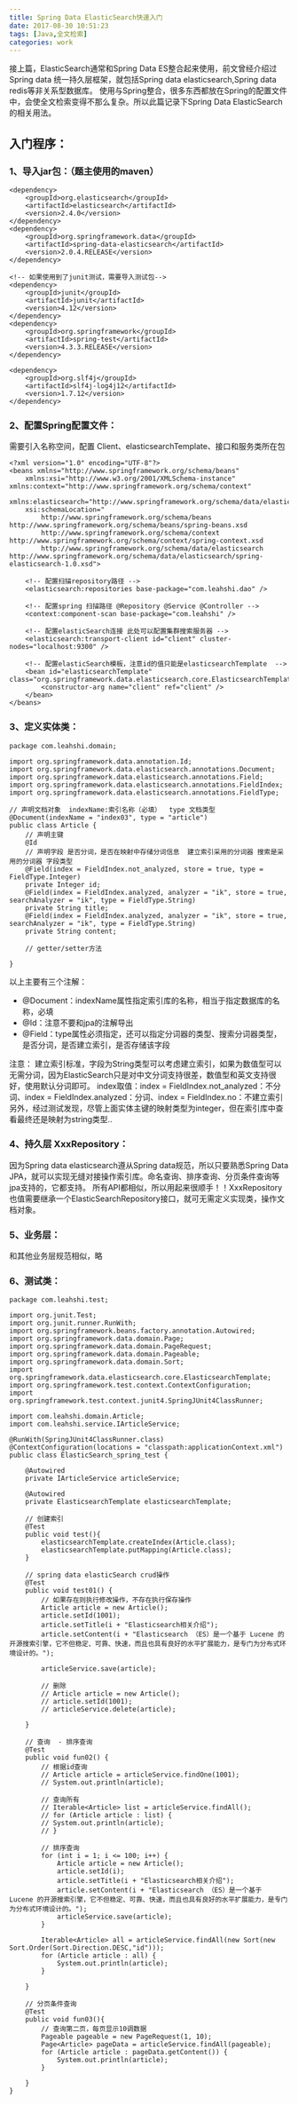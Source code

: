 ```yaml
---
title: Spring Data ElasticSearch快速入门
date: 2017-08-30 10:51:23
tags: [Java,全文检索]
categories: work
---
```


接上篇，ElasticSearch通常和Spring Data ES整合起来使用，前文曾经介绍过Spring data 统一持久层框架，就包括Spring data elasticsearch,Spring data redis等非关系型数据库。
使用与Spring整合，很多东西都放在Spring的配置文件中，会使全文检索变得不那么复杂。所以此篇记录下Spring Data ElasticSearch 的相关用法。
 
<!-- more-->
  
## 入门程序：
### 1、导入jar包：（题主使用的maven）
```
<dependency>
	<groupId>org.elasticsearch</groupId>
	<artifactId>elasticsearch</artifactId>
	<version>2.4.0</version>
</dependency>
<dependency>
	<groupId>org.springframework.data</groupId>
	<artifactId>spring-data-elasticsearch</artifactId>
	<version>2.0.4.RELEASE</version>
</dependency>

<!-- 如果使用到了junit测试，需要导入测试包-->
<dependency>
	<groupId>junit</groupId>
	<artifactId>junit</artifactId>
	<version>4.12</version>
</dependency>
<dependency>
	<groupId>org.springframework</groupId>
	<artifactId>spring-test</artifactId>
	<version>4.3.3.RELEASE</version>
</dependency>

<dependency>
	<groupId>org.slf4j</groupId>
	<artifactId>slf4j-log4j12</artifactId>
	<version>1.7.12</version>
</dependency>
```

### 2、配置Spring配置文件：
需要引入名称空间，配置 Client、elasticsearchTemplate、接口和服务类所在包
```
<?xml version="1.0" encoding="UTF-8"?>
<beans xmlns="http://www.springframework.org/schema/beans"
	xmlns:xsi="http://www.w3.org/2001/XMLSchema-instance" xmlns:context="http://www.springframework.org/schema/context"
	xmlns:elasticsearch="http://www.springframework.org/schema/data/elasticsearch"
	xsi:schemaLocation="
		http://www.springframework.org/schema/beans http://www.springframework.org/schema/beans/spring-beans.xsd
		http://www.springframework.org/schema/context http://www.springframework.org/schema/context/spring-context.xsd
		http://www.springframework.org/schema/data/elasticsearch http://www.springframework.org/schema/data/elasticsearch/spring-elasticsearch-1.0.xsd">

	<!-- 配置扫描repository路径 -->
	<elasticsearch:repositories base-package="com.leahshi.dao" />

	<!-- 配置spring 扫描路径 @Repository @Service @Controller -->
	<context:component-scan base-package="com.leahshi" />

	<!-- 配置elasticSearch连接 此处可以配置集群搜索服务器 -->
	<elasticsearch:transport-client id="client" cluster-nodes="localhost:9300" />
	
	<!-- 配置elasticSearch模板，注意id的值只能是elasticsearchTemplate  -->
	<bean id="elasticsearchTemplate" class="org.springframework.data.elasticsearch.core.ElasticsearchTemplate"> 
		<constructor-arg name="client" ref="client" />
	</bean> 
</beans>
```

### 3、定义实体类：
```
package com.leahshi.domain;

import org.springframework.data.annotation.Id;
import org.springframework.data.elasticsearch.annotations.Document;
import org.springframework.data.elasticsearch.annotations.Field;
import org.springframework.data.elasticsearch.annotations.FieldIndex;
import org.springframework.data.elasticsearch.annotations.FieldType;

// 声明文档对象  indexName:索引名称（必填）  type 文档类型  
@Document(indexName = "index03", type = "article")
public class Article {
	// 声明主键
	@Id
	// 声明字段 是否分词，是否在映射中存储分词信息  建立索引采用的分词器 搜索是采用的分词器 字段类型
	@Field(index = FieldIndex.not_analyzed, store = true, type = FieldType.Integer)
	private Integer id;
	@Field(index = FieldIndex.analyzed, analyzer = "ik", store = true, searchAnalyzer = "ik", type = FieldType.String)
	private String title;
	@Field(index = FieldIndex.analyzed, analyzer = "ik", store = true, searchAnalyzer = "ik", type = FieldType.String)
	private String content;
	
	// getter/setter方法

}

```
以上主要有三个注解：
- @Document：indexName属性指定索引库的名称，相当于指定数据库的名称，必填
- @Id：注意不要和jpa的注解导出 
- @Field：type属性必须指定，还可以指定分词器的类型、搜索分词器类型，是否分词，是否建立索引，是否存储该字段

注意：
建立索引标准，字段为String类型可以考虑建立索引，如果为数值型可以无需分词，因为ElasticSearch只是对中文分词支持很差，数值型和英文支持很好，使用默认分词即可。
index取值：index = FieldIndex.not_analyzed：不分词、index = FieldIndex.analyzed：分词、index = FieldIndex.no：不建立索引
另外，经过测试发现，尽管上面实体主键的映射类型为integer，但在索引库中查看最终还是映射为string类型..

### 4、持久层 XxxRepository：
因为Spring data elasticsearch遵从Spring data规范，所以只要熟悉Spring Data JPA，就可以实现无缝对接操作索引库。命名查询、排序查询、分页条件查询等jpa支持的，它都支持。
所有API都相似，所以用起来很顺手！！XxxRepository也值需要继承一个ElasticSearchRepository接口，就可无需定义实现类，操作文档对象。


### 5、业务层：
和其他业务层规范相似，略

### 6、测试类：
```
package com.leahshi.test; 

import org.junit.Test;
import org.junit.runner.RunWith;
import org.springframework.beans.factory.annotation.Autowired;
import org.springframework.data.domain.Page;
import org.springframework.data.domain.PageRequest;
import org.springframework.data.domain.Pageable;
import org.springframework.data.domain.Sort;
import org.springframework.data.elasticsearch.core.ElasticsearchTemplate;
import org.springframework.test.context.ContextConfiguration;
import org.springframework.test.context.junit4.SpringJUnit4ClassRunner;

import com.leahshi.domain.Article;
import com.leahshi.service.IArticleService;

@RunWith(SpringJUnit4ClassRunner.class)
@ContextConfiguration(locations = "classpath:applicationContext.xml")
public class ElasticSearch_spring_test { 
	 
	@Autowired
	private IArticleService articleService;

	@Autowired
	private ElasticsearchTemplate elasticsearchTemplate;

	// 创建索引
	@Test
	public void test(){
		elasticsearchTemplate.createIndex(Article.class);
		elasticsearchTemplate.putMapping(Article.class);
	}
	
	// spring data elasticSearch crud操作
	@Test
	public void test01() {
		// 如果存在则执行修改操作，不存在执行保存操作
		Article article = new Article();
		article.setId(1001);
		article.setTitle(i + "Elasticsearch相关介绍");
		article.setContent(i + "Elasticsearch （ES）是一个基于 Lucene 的开源搜索引擎，它不但稳定、可靠、快速，而且也具有良好的水平扩展能力，是专门为分布式环境设计的。");
		
		articleService.save(article);

		// 删除
		// Article article = new Article();
		// article.setId(1001);
		// articleService.delete(article);

	}

	// 查询  - 排序查询
	@Test
	public void fun02() {
		// 根据id查询
		// Article article = articleService.findOne(1001);
		// System.out.println(article);

		// 查询所有
		// Iterable<Article> list = articleService.findAll();
		// for (Article article : list) {
		// System.out.println(article);
		// }

		// 排序查询
		for (int i = 1; i <= 100; i++) {
			Article article = new Article();
			article.setId(i);
			article.setTitle(i + "Elasticsearch相关介绍");
			article.setContent(i + "Elasticsearch （ES）是一个基于 Lucene 的开源搜索引擎，它不但稳定、可靠、快速，而且也具有良好的水平扩展能力，是专门为分布式环境设计的。");
			articleService.save(article);
		}
		
		Iterable<Article> all = articleService.findAll(new Sort(new Sort.Order(Sort.Direction.DESC,"id")));
		for (Article article : all) {
			System.out.println(article);
		}
		
	}
	
	// 分页条件查询
	@Test
	public void fun03(){
		// 查询第二页，每页显示10调数据
		Pageable pageable = new PageRequest(1, 10);
		Page<Article> pageData = articleService.findAll(pageable);
		for (Article article : pageData.getContent()) {
			System.out.println(article);
		}
		
	}
}

```













